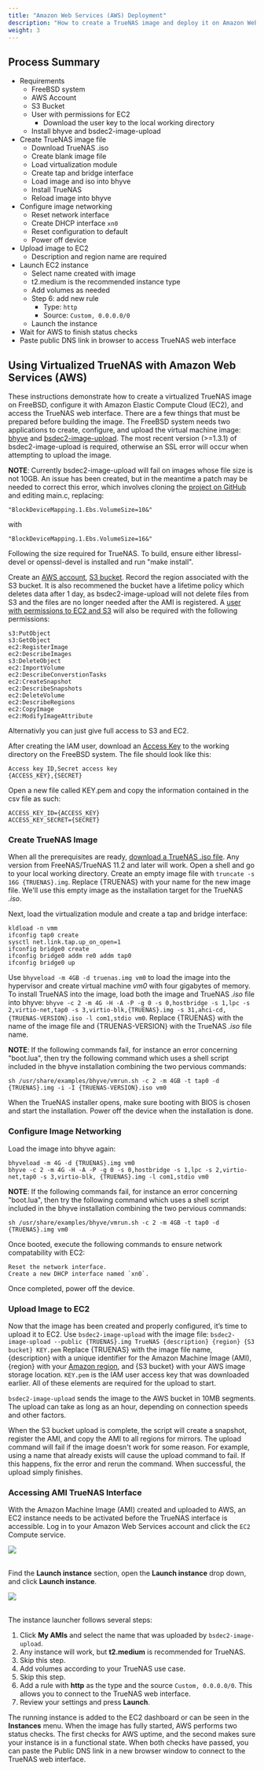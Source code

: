 ```yaml
---
title: "Amazon Web Services (AWS) Deployment"
description: "How to create a TrueNAS image and deploy it on Amazon Web Services."
weight: 3
---
```


## Process Summary

* Requirements
  * FreeBSD system
  * AWS Account
  * S3 Bucket
  * User with permissions for EC2
    * Download the user key to the local working directory
  * Install bhyve and bsdec2-image-upload
* Create TrueNAS image file
  * Download TrueNAS .iso
  * Create blank image file
  * Load virtualization module
  * Create tap and bridge interface
  * Load image and iso into bhyve
  * Install TrueNAS
  * Reload image into bhyve
* Configure image networking
  * Reset network interface
  * Create DHCP interface `xn0`
  * Reset configuration to default
  * Power off device
* Upload image to EC2
  * Description and region name are required
* Launch EC2 instance
  * Select name created with image
  * t2.medium is the recommended instance type
  * Add volumes as needed
  * Step 6: add new rule
    * Type: `http`
    * Source: `Custom, 0.0.0.0/0`
  * Launch the instance
* Wait for AWS to finish status checks
* Paste public DNS link in browser to access TrueNAS web interface

## Using Virtualized TrueNAS with Amazon Web Services (AWS)

These instructions demonstrate how to create a virtualized TrueNAS image on FreeBSD, configure it with Amazon Elastic Compute Cloud (EC2), and access the TrueNAS web interface.
There are a few things that must be prepared before building the image.
The FreeBSD system needs two applications to create, configure, and upload the virtual machine image:
[bhyve](https://bhyve.org/)
and [bsdec2-image-upload](https://www.freshports.org/net/bsdec2-image-upload/). The most recent version (>=1.3.1) of bsdec2-image-upload is required, otherwise an SSL error will occur when attempting to upload the image.

**NOTE**: Currently bsdec2-image-upload will fail on images whose file size is not 10GB. An issue has been created, but in the meantime a patch may be needed to correct this error, which involves cloning the [project on GitHub](https://github.com/cperciva/bsdec2-image-upload) and editing main.c, replacing:

```
"BlockDeviceMapping.1.Ebs.VolumeSize=10&"
```

with

```
"BlockDeviceMapping.1.Ebs.VolumeSize=16&"
```

Following the size required for TrueNAS. To build, ensure either libressl-devel or openssl-devel is installed and run "make install".

Create an [AWS account](https://portal.aws.amazon.com/billing/signup?nc2=h_ct&src=default&redirect_url=https%3A%2F%2Faws.amazon.com%2Fregistration-confirmation#/start),
[S3 bucket](https://docs.aws.amazon.com/quickstarts/latest/s3backup/step-1-create-bucket.html). Record the region associated with the S3 bucket. It is also recommened the bucket have a lifetime policy which deletes data after 1 day, as bsdec2-image-upload will not delete files from S3 and the files are no longer needed after the AMI is registered.
A [user with permissions to EC2 and S3](https://docs.aws.amazon.com/IAM/latest/UserGuide/id_users_create.html) will also be required with the following permissions:

```
s3:PutObject
s3:GetObject
ec2:RegisterImage
ec2:DescribeImages
s3:DeleteObject
ec2:ImportVolume
ec2:DescribeConverstionTasks
ec2:CreateSnapshot
ec2:DescribeSnapshots
ec2:DeleteVolume
ec2:DescribeRegions
ec2:CopyImage
ec2:ModifyImageAttribute
```

Alternativly you can just give full access to S3 and EC2.

After creating the IAM user, download an [Access Key](https://docs.aws.amazon.com/IAM/latest/UserGuide/id_credentials_access-keys.html)
to the working directory on the FreeBSD system. The file should look like this:

```
Access key ID,Secret access key
{ACCESS_KEY},{SECRET}
```

Open a new file called KEY.pem and copy the information contained in the csv file as such:

```
ACCESS_KEY_ID={ACCESS_KEY}
ACCESS_KEY_SECRET={SECRET}
```

### Create TrueNAS Image

When all the prerequisites are ready, [download a TrueNAS .iso file](https://www.freenas.org/download-freenas-release/).
Any version from FreeNAS/TrueNAS 11.2 and later will work.
Open a shell and go to your local working directory.
Create an empty image file with `truncate -s 16G {TRUENAS}.img`.
Replace {TRUENAS} with your name for the new image file.
We'll use this empty image as the installation target for the TrueNAS *.iso*.

Next, load the virtualization module and create a tap and bridge interface:

```
kldload -n vmm
ifconfig tap0 create
sysctl net.link.tap.up_on_open=1
ifconfig bridge0 create
ifconfig bridge0 addm re0 addm tap0
ifconfig bridge0 up
```

Use `bhyveload -m 4GB -d truenas.img vm0` to load the image into the hypervisor and create virtual machine *vm0* with four gigabytes of memory.
To install TrueNAS into the image, load both the image and TrueNAS *.iso* file into bhyve: `bhyve -c 2 -m 4G -H -A -P -g 0 -s 0,hostbridge -s 1,lpc -s 2,virtio-net,tap0 -s 3,virtio-blk,{TRUENAS}.img -s 31,ahci-cd,{TRUENAS-VERSION}.iso -l com1,stdio vm0`.
Replace {TRUENAS} with the name of the image file and {TRUENAS-VERSION} with the TrueNAS *.iso* file name.

**NOTE**:
If the following commands fail, for instance an error concerning "boot.lua", then try the following command which uses a shell script included in the bhyve installation combining the two pervious commands:

```
sh /usr/share/examples/bhyve/vmrun.sh -c 2 -m 4GB -t tap0 -d {TRUENAS}.img -i -I {TRUENAS-VERSION}.iso vm0
```

When the TrueNAS installer opens, make sure booting with BIOS is chosen and start the installation.
Power off the device when the installation is done.

### Configure Image Networking

Load the image into bhyve again:

```
bhyveload -m 4G -d {TRUENAS}.img vm0
bhyve -c 2 -m 4G -H -A -P -g 0 -s 0,hostbridge -s 1,lpc -s 2,virtio-net,tap0 -s 3,virtio-blk, {TRUENAS}.img -l com1,stdio vm0
```

**NOTE**:
If the following commands fail, for instance an error concerning "boot.lua", then try the following command which uses a shell script included in the bhyve installation combining the two pervious commands:

```
sh /usr/share/examples/bhyve/vmrun.sh -c 2 -m 4GB -t tap0 -d {TRUENAS}.img vm0
```

Once booted, execute the following commands to ensure network compatability with EC2:

```
Reset the network interface.
Create a new DHCP interface named `xn0`.
```

Once completed, power off the device.

### Upload Image to EC2

Now that the image has been created and properly configured, it’s time to upload it to EC2.
Use `bsdec2-image-upload` with the image file:
`bsdec2-image-upload --public {TRUENAS}.img TrueNAS {description} {region} {S3 bucket} KEY.pem`
Replace {TRUENAS} with the image file name, {description} with a unique identifier for the Amazon Machine Image (AMI), {region} with your [Amazon region](https://docs.aws.amazon.com/AmazonRDS/latest/UserGuide/Concepts.RegionsAndAvailabilityZones.html), and {S3 bucket} with your AWS image storage location.
`KEY.pem` is the IAM user access key that was downloaded earlier.
All of these elements are required for the upload to start.

`bsdec2-image-upload` sends the image to the AWS bucket in 10MB segments.
The upload can take as long as an hour, depending on connection speeds and other factors.

When the S3 bucket upload is complete, the script will create a snapshot, register the AMI, and copy the AMI to all regions for mirrors.
The upload command will fail if the image doesn't work for some reason.
For example, using a name that already exists will cause the upload command to fail.
If this happens, fix the error and rerun the command.
When successful, the upload simply finishes.

### Accessing AMI TrueNAS Interface

With the Amazon Machine Image (AMI) created and uploaded to AWS, an EC2 instance needs to be activated before the TrueNAS interface is accessible.
Log in to your Amazon Web Services account and click the `EC2` Compute service.

<img src="/images/aws-management-console.png">
<br><br>

Find the **Launch instance** section, open the **Launch instance** drop down, and click **Launch instance**.

<img src="/images/aws-ec2-dashboard.png">
<br><br>

The instance launcher follows several steps:

1. Click **My AMIs** and select the name that was uploaded by `bsdec2-image-upload`.
2. Any instance will work, but **t2.medium** is recommended for TrueNAS.
3. Skip this step.
4. Add volumes according to your TrueNAS use case.
5. Skip this step.
6. Add a rule with **http** as the type and the source `Custom, 0.0.0.0/0`.
   This allows you to connect to the TrueNAS web interface.
7. Review your settings and press **Launch**.

The running instance is added to the EC2 dashboard or can be seen in the **Instances** menu.
When the image has fully started, AWS performs two status checks.
The first checks for AWS uptime, and the second makes sure your instance is in a functional state.
When both checks have passed, you can paste the Public DNS link in a new browser window to connect to the TrueNAS web interface.
